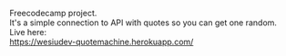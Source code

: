 Freecodecamp project.  
It's a simple connection to API with quotes so you can get one random.  
Live here:  
https://wesiudev-quotemachine.herokuapp.com/
